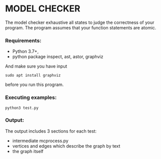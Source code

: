 # MODEL CHECKER
The model checker exhaustive all states to judge the correctness of your program. The program assumes that your function statements are atomic.



### Requirements:
* Python 3.7+, 
* python package inspect, ast, astor, graphviz

And make sure you have input
```shell
sudo apt install graphviz
```

before you run this program.



### Executing examples:

```shell
python3 test.py
```



### Output:

The output includes 3 sections for each test:

* intermediate mcprocess.py
* vertices and edges which describe the graph by text
* the graph itself 

